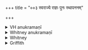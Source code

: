 +++
title = "००३ स्वराज्ये राज्ञः पुनः स्थापननम्"

+++

<details><summary>VH anukramaṇī</summary>

स्वराज्ये राज्ञः पुनः स्थापननम्।  
१-६ अथर्वा। १ अग्निः, २ इन्द्रः, ३ वरुणः सोमः इन्द्रः, ४ श्येनः अश्विनौ, ५ इन्द्राग्नी विश्वे देवाः, ६ इन्द्रः। त्रिष्टुप्, ३ चतुष्पदा भुरिक्पङ्क्तिः, ५-६ अनुष्टुप्।
</details>

<details><summary>Whitney anukramaṇī</summary>

[Atharvan.—nānādevatyam utā ”gneyam. trāiṣṭubham: 3. 4.-p. bhurih pan̄kti; 5. 6. anuṣṭubh.]
</details>



<details><summary>Whitney</summary>

### Comment
Found in Pāipp. ii. (our vs. 5 coming last). Used by Kāuś. (16. 30), with the hymn next following, in a ceremony for the restoration of a king to his former kingdom. In Vāit. (9. 2), vs. 1 accompanies a morning oblation to Agni anīkavant in the sākamedha rite of the cāturmāsya sacrifice; and again (30. 27), vs. 2 is used at the end of the sāutrāmaṇī ceremony.


### Translations
Translated: Ludwig, p. 441; Weber, xvii. 185; Griffith, i. 83; Bloomfield, 112, 327.—Cf. Bergaigne-Henry, Manuel, p. 140.
</details>

<details><summary>Griffith</summary>

A charm for the restoration of an expelled king
</details>
